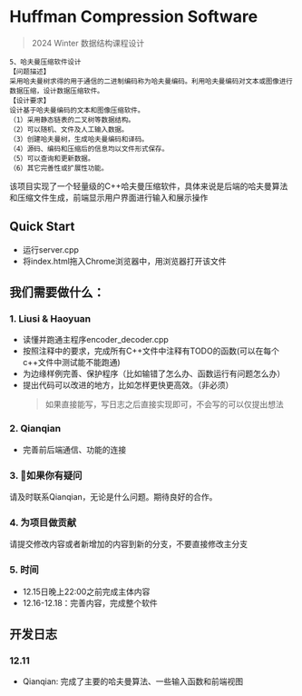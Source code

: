 # Huffman Compression Software
> 2024 Winter 数据结构课程设计
```
5、哈夫曼压缩软件设计
【问题描述】
采用哈夫曼树求得的用于通信的二进制编码称为哈夫曼编码。利用哈夫曼编码对文本或图像进行数据压缩，设计数据压缩软件。
【设计要求】
设计基于哈夫曼编码的文本和图像压缩软件。
（1）采用静态链表的二叉树等数据结构。
（2）可以随机、文件及人工输入数据。
（3）创建哈夫曼树，生成哈夫曼编码和译码。
（4）源码、编码和压缩后的信息均以文件形式保存。
（5）可以查询和更新数据。
（6）其它完善性或扩展性功能。
```
该项目实现了一个轻量级的C++哈夫曼压缩软件，具体来说是后端的哈夫曼算法和压缩文件生成，前端显示用户界面进行输入和展示操作
## Quick Start
- 运行server.cpp
- 将index.html拖入Chrome浏览器中，用浏览器打开该文件
## 我们需要做什么：
### 1. Liusi & Haoyuan
- 读懂并跑通主程序encoder_decoder.cpp
- 按照注释中的要求，完成所有C++文件中注释有TODO的函数(可以在每个c++文件中测试能不能跑通)
- 为边缘样例完善、保护程序（比如输错了怎么办、函数运行有问题怎么办）
- 提出代码可以改进的地方，比如怎样更快更高效。（非必须）
  > 如果直接能写，写日志之后直接实现即可，不会写的可以仅提出想法
### 2. Qianqian
- 完善前后端通信、功能的连接
### 3. 🙋如果你有疑问
请及时联系Qianqian，无论是什么问题。期待良好的合作。
### 4. 为项目做贡献
请提交修改内容或者新增加的内容到新的分支，不要直接修改主分支
### 5. 时间
- 12.15日晚上22:00之前完成主体内容
- 12.16-12.18：完善内容，完成整个软件
## 开发日志
### 12.11
- Qianqian: 完成了主要的哈夫曼算法、一些输入函数和前端视图
